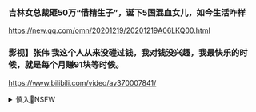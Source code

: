 ### 吉林女总裁砸50万“借精生子”，诞下5国混血女儿，如今生活咋样
https://new.qq.com/omn/20201219/20201219A06LKQ00.html

### 影视】张伟 我这个人从来没碰过钱，我对钱没兴趣，我最快乐的时候，就是每个月赚91块等时候。
https://www.bilibili.com/video/av370007841/

<details><summary>慎入🔞NSFW</summary>

Not Safe For Work
<img src="https://upload.wikimedia.org/wikipedia/commons/thumb/d/d3/Biohazard_Symbol_Specification.png/210px-Biohazard_Symbol_Specification.png">

<details><summary><b>风险自理Use At Your Own Risk🈲</summary>

サブリミナル天使
@dryorgasmon
Epz28DkVEAMskpd (1200×800)
<img src="https://pbs.twimg.com/media/Epz28DkVEAMskpd?format=jpg&name=orig">

Epz28hHUcAAZ6fC (1200×800)
<img src="https://pbs.twimg.com/media/Epz28hHUcAAZ6fC?format=jpg&name=orig">

Epz29BKUYAE0d7H (1200×800)
<img src="https://pbs.twimg.com/media/Epz29BKUYAE0d7H?format=jpg&name=orig">

ハナゾノ兎リ
@uri_hanazono
Ep7GQKtU0AImr6p (1638×2048)
<img src="https://pbs.twimg.com/media/Ep7GQKtU0AImr6p?format=jpg&name=orig">

Ep7GQKuVQAA54aB (1638×2048)
<img src="https://pbs.twimg.com/media/Ep7GQKuVQAA54aB?format=jpg&name=orig">

### 压制负面新闻：机密文件揭露zg如何c纵疫情舆l
https://cn.nytimes.com/china/20201219/china-coronavirus-censorship/

</details>
</details>
